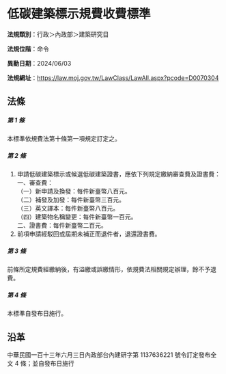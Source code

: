 # 低碳建築標示規費收費標準




**法規類別**：行政＞內政部＞建築研究目

**法規位階**：命令

**異動日期**：2024/06/03  

**法規網址**：https://law.moj.gov.tw/LawClass/LawAll.aspx?pcode=D0070304



## 法條
##### 第 1 條
本標準依規費法第十條第一項規定訂定之。

##### 第 2 條
1. 申請低碳建築標示或候選低碳建築證書，應依下列規定繳納審查費及證書費：  
一、審查費：  
（一）新申請及換發：每件新臺幣八百元。  
（二）補發及加發：每件新臺幣三百元。  
（三）英文譯本：每件新臺幣八百元。  
（四）建築物名稱變更：每件新臺幣一百元。  
二、證書費：每件新臺幣二百元。
1. 前項申請經駁回或屆期未補正而退件者，退還證書費。

##### 第 3 條
前條所定規費經繳納後，有溢繳或誤繳情形，依規費法相關規定辦理，餘不予退費。

##### 第 4 條
本標準自發布日施行。

## 沿革
中華民國一百十三年六月三日內政部台內建研字第 1137636221 號令訂定發布全文 4  條；並自發布日施行
